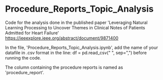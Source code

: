 # Procedure_Reports_Topic_Analysis
Code for the analysis done in the published paper 'Leveraging Natural Learning Processing to Uncover Themes in Clinical Notes of Patients Admitted for Heart Failure' https://ieeexplore.ieee.org/abstract/document/9871400

In the file, 'Procedure_Reports_Topic_Analysis.ipynb', add the name of your datafile in .csv format in the line: df = pd.read_csv(" ", sep=",") before running the code.

The column containing the procedure reports is named as 'procedure_report'.
